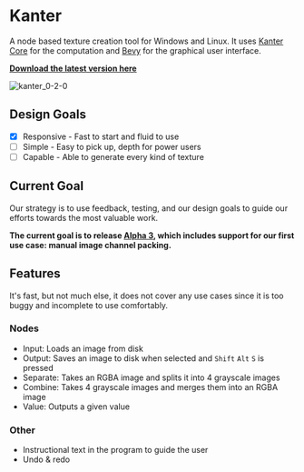 # Kanter
A node based texture creation tool for Windows and Linux. It uses [Kanter Core](https://github.com/lukors/kanter_core) for the computation and [Bevy](https://github.com/bevyengine/bevy) for the graphical user interface.

[**Download the latest version here**](https://github.com/lukors/kanter/releases/latest)

![kanter_0-2-0](https://user-images.githubusercontent.com/1719884/117169645-908b1d80-adc9-11eb-9aee-6815c34d3f53.png)

## Design Goals
- [x] Responsive - Fast to start and fluid to use
- [ ] Simple - Easy to pick up, depth for power users
- [ ] Capable - Able to generate every kind of texture

## Current Goal
Our strategy is to use feedback, testing, and our design goals to guide our efforts towards the most valuable work.

**The current goal is to release [Alpha 3](https://github.com/lukors/kanter/milestone/4), which includes support for our first use case: manual image channel packing.**

## Features
It's fast, but not much else, it does not cover any use cases since it is too buggy and incomplete to use comfortably.

### Nodes
- Input: Loads an image from disk
- Output: Saves an image to disk when selected and `Shift` `Alt` `S` is pressed
- Separate: Takes an RGBA image and splits it into 4 grayscale images
- Combine: Takes 4 grayscale images and merges them into an RGBA image
- Value: Outputs a given value

### Other
- Instructional text in the program to guide the user
- Undo & redo
